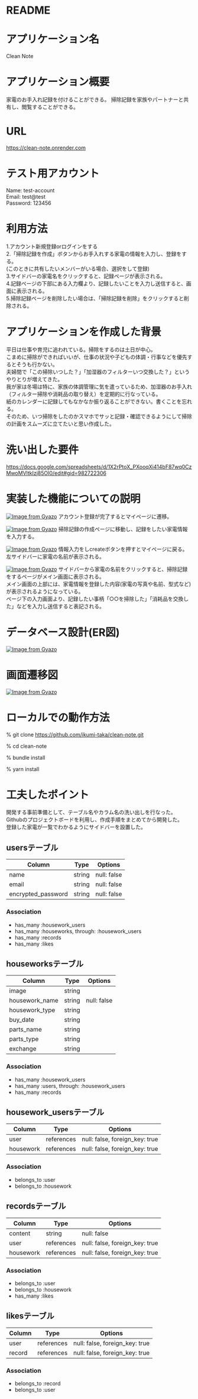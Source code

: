 # README
# アプリケーション名
Clean Note

# アプリケーション概要
家電のお手入れ記録を付けることができる。
掃除記録を家族やパートナーと共有し、閲覧することができる。

# URL
https://clean-note.onrender.com

# テスト用アカウント
Name: test-account<br>
Email: test@test<br>
Password: 123456<br>

# 利用方法
1.アカウント新規登録orログインをする<br>
2.「掃除記録を作成」ボタンからお手入れする家電の情報を入力し、登録をする。<br>
(このときに共有したいメンバーがいる場合、選択をして登録)<br>
3.サイドバーの家電名をクリックすると、記録ページが表示される。<br>
4.記録ページの下部にある入力欄より、記録したいことを入力し送信すると、画面に表示される。<br>
5.掃除記録ページを削除したい場合は、「掃除記録を削除」をクリックすると削除される。<br>

# アプリケーションを作成した背景
平日は仕事や育児に追われている。掃除をするのは土日が中心。<br>
こまめに掃除ができればいいが、仕事の状況や子どもの体調・行事などを優先するとそうも行かない。<br>
夫婦間で「この掃除いつした？」「加湿器のフィルターいつ交換した？」というやりとりが増えてきた。<br>
我が家は冬場は特に、家族の体調管理に気を遣っているため、加湿器のお手入れ（フィルター掃除や消耗品の取り替え）を定期的に行なっている。<br>
紙のカレンダーに記録してもなかなか振り返ることができない。書くことを忘れる。<br>
そのため、いつ掃除をしたのかスマホでサッと記録・確認できるようにして掃除の計画をスムーズに立てたいと思い作成した。<br>

# 洗い出した要件
https://docs.google.com/spreadsheets/d/1X2rPtoX_PXooqXi414bF87wq0CzMwoMVltkIzj85OI0/edit#gid=982722306

# 実装した機能についての説明
[![Image from Gyazo](https://i.gyazo.com/557766263d43befe816b33b8a57e5495.png)](https://gyazo.com/557766263d43befe816b33b8a57e5495)
アカウント登録が完了するとマイページに遷移。

[![Image from Gyazo](https://i.gyazo.com/9b0ca4942ad84d9114b9cbdd9eab332f.gif)](https://gyazo.com/9b0ca4942ad84d9114b9cbdd9eab332f)
掃除記録の作成ページに移動し、記録をしたい家電情報を入力する。

[![Image from Gyazo](https://i.gyazo.com/9d1a5ab2d193dfc7a620edca0c357977.gif)](https://gyazo.com/9d1a5ab2d193dfc7a620edca0c357977)
情報入力をしcreateボタンを押すとマイページに戻る。左サイドバーに家電の名前が表示される。

[![Image from Gyazo](https://i.gyazo.com/0e05fb435a09972f8f3ab27e92b7f67f.gif)](https://gyazo.com/0e05fb435a09972f8f3ab27e92b7f67f)
サイドバーから家電の名前をクリックすると、掃除記録をするページがメイン画面に表示される。<br>
メイン画面の上部には、家電情報を登録した内容(家電の写真や名前、型式など)が表示されるようになっている。<br>
ページ下の入力画面より、記録したい事柄「○○を掃除した」「消耗品を交換した」などを入力し送信すると表記される。<br>

# データベース設計(ER図)
[![Image from Gyazo](https://i.gyazo.com/f671cc39c379f89cdf9680b9bcc1485e.png)](https://gyazo.com/f671cc39c379f89cdf9680b9bcc1485e)

# 画面遷移図
[![Image from Gyazo](https://i.gyazo.com/0140c5b2de395a82be593d2ba10acb90.png)](https://gyazo.com/0140c5b2de395a82be593d2ba10acb90)

# ローカルでの動作方法
% git clone https://github.com/ikumi-taka/clean-note.git

% cd clean-note

% bundle install

% yarn install

# 工夫したポイント
開発する事前準備として、テーブル名やカラム名の洗い出しを行なった。<br>
Githubのプロジェクトボードを利用し、作成手順をまとめてから開発した。<br>
登録した家電が一覧でわかるようにサイドバーを設置した。<br>

## usersテーブル

| Column             | Type   | Options     |
|--------------------|--------|-------------|
| name               | string | null: false |
| email              | string | null: false |
| encrypted_password | string | null: false |



### Association
- has_many :housework_users
- has_many :houseworks, through: :housework_users
- has_many :records
- has_many :likes


## houseworksテーブル

| Column         | Type   | Options     |
|----------------|--------|-------------|
| image          | string |             |
| housework_name | string | null: false |
| housework_type | string |             |
| buy_date       | string |             |
| parts_name     | string |             |
| parts_type     | string |             |
| exchange       | string |             |

### Association
- has_many :housework_users
- has_many :users, through: :housework_users
- has_many :records


## housework_usersテーブル

| Column    | Type       | Options                        |
|-----------|------------|--------------------------------|
| user      | references | null: false, foreign_key: true |
| housework | references | null: false, foreign_key: true |


### Association
- belongs_to :user
- belongs_to :housework

## recordsテーブル

| Column    | Type       | Options                        |
|-----------|------------|--------------------------------|
| content   | string     | null: false                    |
| user      | references | null: false, foreign_key: true |
| housework | references | null: false, foreign_key: true |



### Association
- belongs_to :user
- belongs_to :housework
- has_many :likes

## likesテーブル
| Column    | Type       | Options                        |
|-----------|------------|--------------------------------|
| user      | references | null: false, foreign_key: true |
| record    | references | null: false, foreign_key: true |

### Association
- belongs_to :record
- belongs_to :user